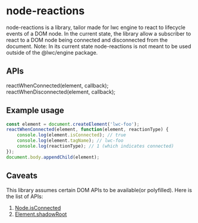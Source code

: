 # node-reactions

node-reactions is a library, tailor made for lwc engine to react to lifecycle events of a DOM node. In the current state, the library allow a subscriber to react to a DOM node being connected and disconnected from the document.
Note: In its current state node-reactions is not meant to be used outside of the @lwc/engine package.

## APIs

reactWhenConnected(element, callback);
reactWhenDisconnected(element, callback);

## Example usage

```js
const element = document.createElement('lwc-foo');
reactWhenConnected(element, function(element, reactionType) {
    console.log(element.isConnected); // true
    console.log(element.tagName); // lwc-foo
    console.log(reactionType); // 1 (which indicates connected)
});
document.body.appendChild(element);
```

## Caveats

This library assumes certain DOM APIs to be available(or polyfilled). Here is the list of APIs:

1. [Node.isConnected](https://developer.mozilla.org/en-US/docs/Web/API/Node/isConnected)
2. [Element.shadowRoot](https://developer.mozilla.org/en-US/docs/Web/API/Element/shadowRoot)

